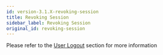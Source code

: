 ```yaml
---
id: version-3.1.X-revoking-session
title: Revoking Session
sidebar_label: Revoking Session
original_id: revoking-session
---
```


Please refer to the [User Logout](user-logout) section for more information
